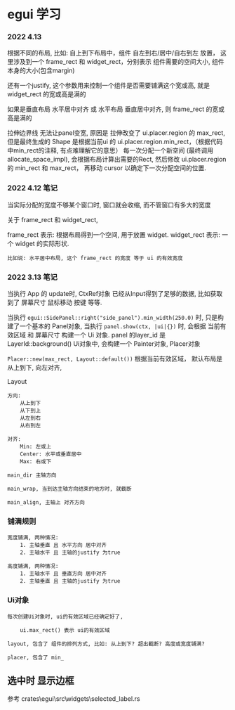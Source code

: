 # egui 学习

### 2022 4.13

根据不同的布局, 比如: 自上到下布局中，组件 自左到右/居中/自右到左 放置， 这里涉及到一个 frame_rect 和 widget_rect，分别表示 组件需要的空间大小, 组件本身的大小(包含margin)

还有一个justify, 这个参数用来控制一个组件是否需要铺满这个宽或高, 就是 widget_rect 的宽或高是满的

如果是垂直布局 水平居中对齐 或 水平布局 垂直居中对齐, 则 frame_rect 的宽或高是满的

拉伸边界线 无法让panel变宽, 原因是 拉伸改变了 ui.placer.region 的 max_rect, 但是最终生成的 Shape 是根据当前ui 的 ui.placer.region.min_rect，（根据代码中min_rect的注释, 有点难理解它的意思）
每一次分配一个新空间 (最终调用 allocate_space_impl), 会根据布局计算出需要的Rect, 然后修改 ui.placer.region的 min_rect 和 max_rect， 再移动 cursor 以确定下一次分配空间的位置.

### 2022 4.12 笔记

当实际分配的宽度不够某个窗口时, 窗口就会收缩, 而不管窗口有多大的宽度

关于 frame_rect 和 widget_rect,

frame_rect 表示: 根据布局得到一个空间, 用于放置 widget.
widget_rect 表示: 一个 widget 的实际形状.

    比如说: 水平居中布局, 这个 frame_rect 的宽度 等于 ui 的有效宽度


### 2022 3.13 笔记

当执行 App 的 update时, CtxRef对象 已经从Input得到了足够的数据, 比如获取到了 屏幕尺寸 鼠标移动 按键 等等.

当执行 ``` egui::SidePanel::right("side_panel").min_width(250.0) ``` 时, 只是构建了一个基本的 Panel对象,
当执行 ``` panel.show(ctx, |ui|{}) ``` 时, 会根据 当前有效区域 和 屏幕尺寸 构建一个 Ui 对象. panel 的layer_id 是 LayerId::background()
Ui对象中, 会构建一个 Painter对象, Placer对象

``` Placer::new(max_rect, Layout::default()) ``` 根据当前有效区域， 默认布局是 从上到下, 向左对齐,

Layout

    方向:
        从上到下
        从下到上
        从左到右
        从右到左

    对齐:
        Min: 左或上
        Center: 水平或垂直居中
        Max: 右或下

    main_dir 主轴方向

    main_wrap, 当到达主轴方向结束的地方时, 就截断

    main_align, 主轴上 对齐方向

### 铺满规则

    宽度铺满, 两种情况:
        1. 主轴垂直 且 水平方向 居中对齐
        2. 主轴水平 且 主轴的justify 为true

    高度铺满, 两种情况:
        1. 主轴水平 且 垂直方向 居中对齐
        2. 主轴垂直 且 主轴的justify 为true

### Ui对象

    每次创建Ui对象时, ui的有效区域已经确定好了,

        ui.max_rect() 表示 ui的有效区域

    layout, 包含了 组件的排列方式, 比如: 从上到下? 超出截断? 高度或宽度铺满?

    placer, 包含了 min_

## 选中时 显示边框

参考 crates\egui\src\widgets\selected_label.rs


